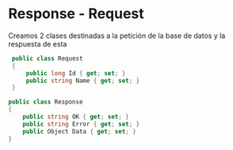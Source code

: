 
# Response - Request 

Creamos 2 clases destinadas  a la petición de la base de datos y la respuesta de esta

```c# title='Request'
 public class Request
 {
     public long Id { get; set; }
     public string Name { get; set; }
 }
```

```c# title='Response'
public class Response
{
    public string OK { get; set; }
    public string Error { get; set; }
    public Object Data { get; set; }
}
```